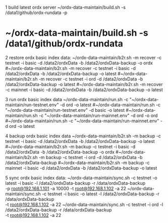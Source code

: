 1 build latest ordx server
~/ordx-data-maintain/build.sh -s /data1/github/ordx-rundata -p
# ~/ordx-data-maintain/build.sh -s /data1/github/ordx-rundata

2 restore ordx basic index data:
~/ordx-data-maintain/b2r.sh -m recover -c testnet -i basic -d /data2/ordxData -b /data2/ordxData-backup -o ordx
#~/ordx-data-maintain/b2r.sh -m recover -c testnet -i basic -d /data2/ordxData -b /data2/ordxData-backup -o latest
#~/ordx-data-maintain/b2r.sh -m recover -c testnet -i ord -d /data2/ordxData -b /data2/ordxData-backup -o latest
#~/ordx-data-maintain/b2r.sh -m recover -c mainnet -i basic -d /data2/ordxData -b /data2/ordxData-backup -o latest

3 run ordx basic index data
~/ordx-data-maintain/run.sh -c "~/ordx-data-maintain/run-testnet.env" -d ord -o latest
#~/ordx-data-maintain/run.sh -c "~/ordx-data-maintain/run-testnet.env" -d basic -o latest
#~/ordx-data-maintain/run.sh -c "~/ordx-data-maintain/run-mainnet.env" -d ord -o ord
#~/ordx-data-maintain/run.sh -c "~/ordx-data-maintain/run-mainnet.env" -d ord -o latest

4 backup ordx basic index data
~/ordx-data-maintain/b2r.sh -m backup -c testnet -i basic -d /data2/ordxData -b /data2/ordxData-backup -o latest
#~/ordx-data-maintain/b2r.sh -m backup -c testnet -i basic -d /data2/ordxData -b /data2/ordxData-backup -o ordx
#~/ordx-data-maintain/b2r.sh -m backup -c testnet -i ord -d /data2/ordxData -b /data2/ordxData-backup
#~/ordx-data-maintain/b2r.sh -m backup -c mainnet -i basic -d /data2/ordxData -b /data2/ordxData-backup -o latest

5 sync ordx basic index data:
~/ordx-data-maintain/sync.sh -c testnet -o latest -i basic -l /data2/ordxData-backup -r /data/ordxData-backup \
    -p root@192.168.1.101 -a 10000 -t root@192.168.1.102 -a 22
~/ordx-data-maintain/sync.sh -c testnet -i basic -o latest -l /data2/ordxData-backup -r /data/ordxData-backup \
    -t root@192.168.1.102 -a 22
~/ordx-data-maintain/sync.sh -c testnet -i ord -l /data2/ordxData-backup -r /data/ordxData-backup \
    -t root@192.168.1.102 -a 22